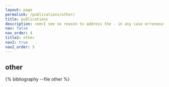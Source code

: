 ```yaml
---
layout: page
permalink: /publications/other/
title: publications
description: <em>I see no reason to address the - in any case erroneous - comments of your anonymous expert.</em> — Albert Einstein
nav: false
nav_order: 4
title2: other
nav2: true
nav2_order: 5
---
```


## other

<div class="publications">

{% bibliography --file other %}

</div>

